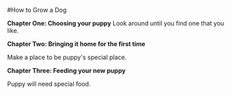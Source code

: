 #How to Grow a Dog

**Chapter One: Choosing your puppy**
Look around until you find one that you like.

**Chapter Two: Bringing it home for the first time**

Make a place to be puppy's special place.




**Chapter Three: Feeding your new puppy**

Puppy will need special food.
